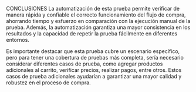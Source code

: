 CONCLUSIONES
La automatización de esta prueba permite verificar de manera rápida y confiable el correcto funcionamiento del flujo de compra, ahorrando tiempo y esfuerzo en comparación con la ejecución manual de la prueba. Además, la automatización garantiza una mayor consistencia en los resultados y la capacidad de repetir la prueba fácilmente en diferentes entornos.

Es importante destacar que esta prueba cubre un escenario específico, pero para tener una cobertura de pruebas más completa, sería necesario considerar diferentes casos de prueba, como agregar productos adicionales al carrito, verificar precios, realizar pagos, entre otros. Estos casos de prueba adicionales ayudarían a garantizar una mayor calidad y robustez en el proceso de compra.






